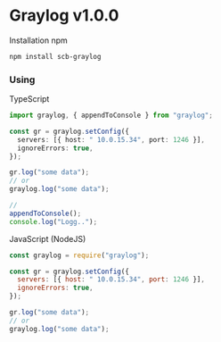 # Graylog v1.0.0

Installation npm

```sh
npm install scb-graylog
```

### Using

TypeScript

```ts
import graylog, { appendToConsole } from "graylog";

const gr = graylog.setConfig({
  servers: [{ host: " 10.0.15.34", port: 1246 }],
  ignoreErrors: true,
});

gr.log("some data");
// or
graylog.log("some data");

//
appendToConsole();
console.log("Logg..");
```

JavaScript (NodeJS)

```js
const graylog = require("graylog");

const gr = graylog.setConfig({
  servers: [{ host: " 10.0.15.34", port: 1246 }],
  ignoreErrors: true,
});

gr.log("some data");
// or
graylog.log("some data");
```
